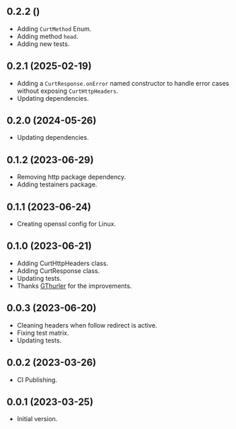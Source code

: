 ## 0.2.2 ()

- Adding `CurtMethod` Enum.
- Adding method `head`.
- Adding new tests.

## 0.2.1 (2025-02-19)

- Adding a `CurtResponse.onError` named constructor to handle error cases
  without exposing `CurtHttpHeaders`.
- Updating dependencies.

## 0.2.0 (2024-05-26)

- Updating dependencies.

## 0.1.2 (2023-06-29)

- Removing http package dependency.
- Adding testainers package.

## 0.1.1 (2023-06-24)

- Creating openssl config for Linux.

## 0.1.0 (2023-06-21)

- Adding CurtHttpHeaders class.
- Adding CurtResponse class.
- Updating tests.
- Thanks [GThurler](https://github.com/GThurler) for the improvements.

## 0.0.3 (2023-06-20)

- Cleaning headers when follow redirect is active.
- Fixing test matrix.
- Updating tests.

## 0.0.2 (2023-03-26)

- CI Publishing.

## 0.0.1 (2023-03-25)

- Initial version.
